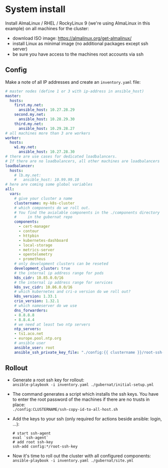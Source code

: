 # System install

Install AlmaLinux / RHEL / RockyLinux 9 (we're using AlmaLinux in this example)
on all machines for the cluster:

- download ISO image: <https://almalinux.org/get-almalinux/>
- install Linux as minimal image (no additional packages except ssh server)
- be sure you have access to the machines root accounts via ssh

## Config

Make a note of all IP addresses and create an `inventory.yaml` file:

```yaml
# master nodes (define 1 or 3 with ip-address in ansible_host)
master:
  hosts:
    first.my.net:
      ansible_host: 10.27.28.29
    second.my.net:
      ansible_host: 10.28.29.30
    third.my.net:
      ansible_host: 10.29.28.27
# all machines more than 3 are workers
worker:
  hosts:
    w1.my.net:
      ansible_host: 10.27.28.30
# there are use cases for dedicated loadbalancers.
# If there are no loadbalancers, all other machines are loadbalancers
loadbalancer:
  hosts:
    # lb.my.net:
    #   ansible_host: 10.99.99.10
# here are coming some global variables
all:
  vars:
    # give your cluster a name
    clustername: my-k8s-cluster
    # which components do we roll out.
    # You find the avialable components in the ./components directory
    #     in the gubernat repo
    components:
      - cert-manager
      - contour
      - httpbin
      - kubernetes-dashboard
      - local-storage
      - metrics-server
      - opentelemetry
      - prometheus
    # only development clusters can be reseted
    development_cluster: true
    # the internal ip address range for pods
    k8s_cidr: 10.85.0.0/16
    # the internal ip address range for services
    k8s_svc_cidr: 10.86.0.0/16
    # which kubernetes and cri-o version do we roll out?
    k8s_version: 1.33.1
    crio_version: 1.32.1
    # which nameserver do we use
    dns_forwarders:
    - 8.8.8.8
    - 8.8.4.4
    # we need at least two ntp servers
    ntp_servers:
    - ts1.aco.net
    - europe.pool.ntp.org
    # ansible user
    ansible_user: root
    ansible_ssh_private_key_file: "./config:{{ clustername }}/root-ssh-key"
```

## Rollout

- Generate a root ssh key for rollout:  
  `ansible-playbook -i inventory.yaml ./gubernat/initial-setup.yml`
- The command generates a script which installs the ssh keys. You have to enter the root password of the machines if there are no trusts in place:  
  `./config:CLUSTERNAME/ssh-copy-id-to-all-host.sh`
- Add the keys to your ssh (only required for actions beside ansible: login, ...):  

  ```shell
  # start ssh-agent
  eval `ssh-agent`
  # add root ssh-key
  ssh-add config:*/root-ssh-key
  ```
  
- Now it's time to roll out the cluster with all configured components:  
  `ansible-playbook -i inventory.yaml ./gubernat/site.yml`
